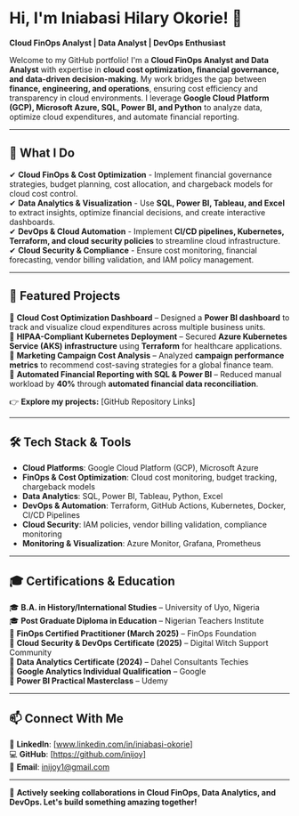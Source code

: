 # Hi, I'm Iniabasi Hilary Okorie! 👋

**Cloud FinOps Analyst | Data Analyst | DevOps Enthusiast**

Welcome to my GitHub portfolio! I'm a **Cloud FinOps Analyst and Data Analyst** with expertise in **cloud cost optimization, financial governance, and data-driven decision-making**. My work bridges the gap between **finance, engineering, and operations**, ensuring cost efficiency and transparency in cloud environments. I leverage **Google Cloud Platform (GCP), Microsoft Azure, SQL, Power BI, and Python** to analyze data, optimize cloud expenditures, and automate financial reporting.

---

## 🚀 What I Do
✔ **Cloud FinOps & Cost Optimization** - Implement financial governance strategies, budget planning, cost allocation, and chargeback models for cloud cost control.  
✔ **Data Analytics & Visualization** - Use **SQL, Power BI, Tableau, and Excel** to extract insights, optimize financial decisions, and create interactive dashboards.  
✔ **DevOps & Cloud Automation** - Implement **CI/CD pipelines, Kubernetes, Terraform, and cloud security policies** to streamline cloud infrastructure.  
✔ **Cloud Security & Compliance** - Ensure cost monitoring, financial forecasting, vendor billing validation, and IAM policy management.  

---

## 📌 Featured Projects
🔹 **Cloud Cost Optimization Dashboard** – Designed a **Power BI dashboard** to track and visualize cloud expenditures across multiple business units.  
🔹 **HIPAA-Compliant Kubernetes Deployment** – Secured **Azure Kubernetes Service (AKS) infrastructure** using **Terraform** for healthcare applications.  
🔹 **Marketing Campaign Cost Analysis** – Analyzed **campaign performance metrics** to recommend cost-saving strategies for a global finance team.  
🔹 **Automated Financial Reporting with SQL & Power BI** – Reduced manual workload by **40%** through **automated financial data reconciliation**.  

👉 **Explore my projects:** [GitHub Repository Links]

---

## 🛠️ Tech Stack & Tools
- **Cloud Platforms**: Google Cloud Platform (GCP), Microsoft Azure  
- **FinOps & Cost Optimization**: Cloud cost monitoring, budget tracking, chargeback models  
- **Data Analytics**: SQL, Power BI, Tableau, Python, Excel  
- **DevOps & Automation**: Terraform, GitHub Actions, Kubernetes, Docker, CI/CD Pipelines  
- **Cloud Security**: IAM policies, vendor billing validation, compliance monitoring  
- **Monitoring & Visualization**: Azure Monitor, Grafana, Prometheus  

---

## 🎓 Certifications & Education
🎓 **B.A. in History/International Studies** – University of Uyo, Nigeria  
🎓 **Post Graduate Diploma in Education** – Nigerian Teachers Institute  
🏅 **FinOps Certified Practitioner (March 2025)** – FinOps Foundation  
🏅 **Cloud Security & DevOps Certificate (2025)** – Digital Witch Support Community  
🏅 **Data Analytics Certificate (2024)** – Dahel Consultants Techies  
🏅 **Google Analytics Individual Qualification** – Google  
🏅 **Power BI Practical Masterclass** – Udemy  

---

## 📫 Connect With Me
💼 **LinkedIn**: [www.linkedin.com/in/iniabasi-okorie]  
💻 **GitHub**: [https://github.com/inijoy]  
📧 **Email**: inijoy1@gmail.com  

---

🚀 **Actively seeking collaborations in Cloud FinOps, Data Analytics, and DevOps. Let's build something amazing together!**




